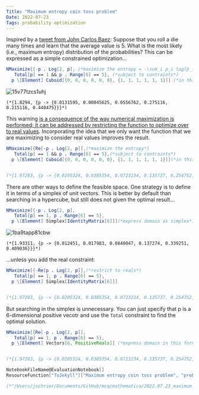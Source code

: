 ```yaml
---
Title: "Maximum entropy coin toss problem"
Date: 2022-07-23
Tags: probability optimization
---
```


Inspired by a [tweet from John Carlos Baez](https://twitter.com/johncarlosbaez/status/1550527728272543744):  Suppose that you roll a die many times and learn that the average value is 5. What is the most likely (i.e., maximum entropy) distribution of the probabilities? This can be expressed as a simple constrained optimization...

```mathematica
NMaximize[{-p . Log[2, p], (*maximize the entropy = -\sum_i p_i log(p_i) *)
   Total[p] == 1 && p . Range[6] == 5}, (*subject to contraints*)
  p \[Element] Cuboid[{0, 0, 0, 0, 0, 0}, {1, 1, 1, 1, 1, 1}]] (*in this domain*)

```

![15v77tzcs1uhj](/blog/images/2022/7/23/15v77tzcs1uhj.png)

```
(*{1.8294, {p -> {0.0131595, 0.00045625, 0.0556762, 0.275116, 0.215116, 0.440475}}}*)
```

This warning [is a consequence of the way numerical maximization is performed; it can be addressed by restricting the function to optimize over to real values](https://mathematica.stackexchange.com/questions/59706/maximize-violating-constraints).  Incorporating the idea that we only want the function that we are maximizing to consider real values improves the result.  

```mathematica
NMaximize[{Re[-p . Log[2, p]],(*maximize the entropy*)
   Total[p] == 1 && p . Range[6] == 5},(*subject to contraints*)
  p \[Element] Cuboid[{0, 0, 0, 0, 0, 0}, {1, 1, 1, 1, 1, 1}]](*in this domain*)


(*{1.97283, {p -> {0.0205324, 0.0385354, 0.0723234, 0.135737, 0.254752, 0.47812}}}*)
```

There are other ways to define the feasible space.  One strategy is to define it in terms of a simplex of unit vectors.  This is better by default than searching in a hypercube, but still does not given the optimal result...

```mathematica
NMaximize[{-p . Log[2, p], 
   Total[p] == 1, p . Range[6] == 5}, 
  p \[Element] Simplex[IdentityMatrix[6]]](*express domain as simplex*)

```

![1ba9tapp81cbw](/blog/images/2022/7/23/1ba9tapp81cbw.png)

```
(*{1.93311, {p -> {0.012451, 0.017983, 0.0840047, 0.137274, 0.339251, 0.409036}}}*)
```

...unless you add the real constraint:

```mathematica
NMaximize[{-Re[p . Log[2, p]],(*restrict to reals*)
   Total[p] == 1, p . Range[6] == 5}, 
  p \[Element] Simplex[IdentityMatrix[6]]]


(*{1.97283, {p -> {0.0205324, 0.0385354, 0.0723234, 0.135737, 0.254752, 0.47812}}}*)
```

But searching in the simplex is unnecessary.  You can just specify that p is a 6-dimensional positive vecotr and use the `Total` constraint to find the optimal solution.

```mathematica
NMaximize[{Re[-p . Log[2, p]], 
   Total[p] == 1, p . Range[6] == 5}, 
  p \[Element] Vectors[6, PositiveReals]] (*express domain in this form*)


(*{1.97283, {p -> {0.0205324, 0.0385354, 0.0723234, 0.135737, 0.254752, 0.47812}}}*)
```

```mathematica
NotebookFileName@EvaluationNotebook[]
ResourceFunction["ToJekyll"]["Maximum entropy coin toss problem", "probability optimization"];

(*"/Users/jschrier/Documents/GitHub/mcq/mathematica/2022.07.23_maximum_entropy.nb"*)
```
